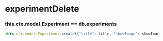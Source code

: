 # experimentDelete

### this.ctx.model.Experiment == db.experiments

```javascript
this.ctx.model.Experiment.create({"title": title, "showImage": showImage, "url": url, "category": category, "createdAt": new Date()});
```

